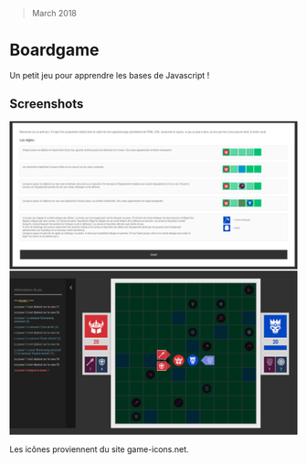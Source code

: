 > March 2018

# Boardgame

Un petit jeu pour apprendre les bases de Javascript !

## Screenshots

![screenshot_1](https://raw.githubusercontent.com/bigbigdoudou/boardgame/master/img/boardgame_1.png)
![screenshot_2](https://raw.githubusercontent.com/bigbigdoudou/boardgame/master/img/boardgame_2.png)

Les icônes proviennent du site game-icons.net.
